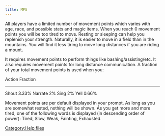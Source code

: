 ```yaml
---
title: MPS
---
```


All players have a limited number of movement points which varies with
age, race, and possible stats and magic items. When you reach 0 movement
points you will be too tired to move. Resting or sleeping can help you
replenish your strength. Naturally, it is easier to move in a field than
in the mountains. You will find it less tiring to move long distances if
you are riding a mount.

It requires movement points to perform things like
bashing/assisting/etc. It also requires movement points for long
distance communication. A fraction of your total movement points is used
when you:

Action Fraction

------------------------------------------------------------------------

Shout 3.33% Narrate 2% Sing 2% Yell 0.66%

Movement points are per default displayed in your prompt. As long as you
are somewhat rested, nothing will be shown. As you get more and more
tired, one of the following words is displayed (in descending order of
power): Tired, Slow, Weak, Fainting, Exhausted.

[Category:Help files](Category:Help_files "wikilink")